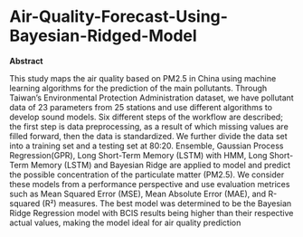 # Air-Quality-Forecast-Using-Bayesian-Ridged-Model

**Abstract**

This study maps the air quality based on PM2.5 in China using machine learning algorithms for the prediction of the main pollutants. Through Taiwan’s Environmental Protection Administration dataset, we have pollutant data of 23 parameters from 25 stations and use different algorithms to develop sound models. Six different steps of the workflow are described; the first step is data preprocessing, as a result of which missing values are filled forward, then the data is standardized. We further divide the data set into a training set and a testing set at 80:20. Ensemble, Gaussian Process Regression(GPR), Long Short-Term Memory (LSTM) with HMM, Long Short-Term Memory (LSTM)  and Bayesian Ridge are applied to model and predict the possible concentration of the particulate matter (PM2.5). We consider these models from a performance perspective and use evaluation metrices such as Mean Squared Error (MSE), Mean Absolute Error (MAE), and R-squared (R²) measures. The best model was determined to be the Bayesian Ridge Regression model with BCIS results being higher than their respective actual values, making the model ideal for air quality prediction
